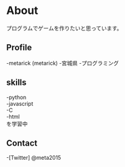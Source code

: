 # About
プログラムでゲームを作りたいと思っています。

## Profile
-metarick (metarick)
-宮城県
-プログラミング

## skills
-python  
-javascript  
-C  
-html  
を学習中  

## Contact
-[Twitter] @meta2015
